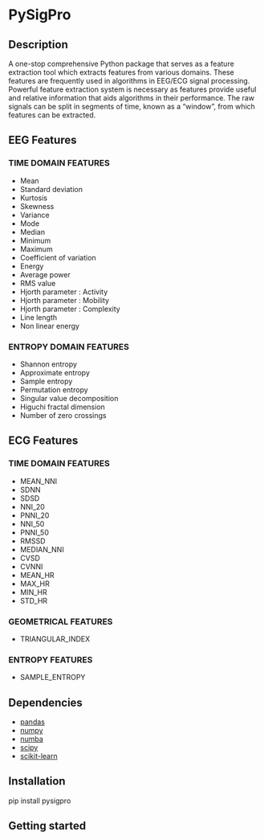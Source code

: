 # PySigPro

## Description

A one-stop comprehensive Python package that serves as a feature extraction tool which extracts features from various domains. These features are frequently used in algorithms in EEG/ECG signal processing. Powerful feature extraction system is necessary as features provide useful and relative information that aids algorithms in their performance. The raw signals can be split in segments of time, known as a “window”, from which features can be extracted.

## EEG Features

### TIME DOMAIN FEATURES
- Mean
- Standard deviation
- Kurtosis
- Skewness
- Variance
- Mode
- Median
- Minimum
- Maximum
- Coefficient of variation
- Energy
- Average power
- RMS value
- Hjorth parameter : Activity
- Hjorth parameter : Mobility
- Hjorth parameter : Complexity
- Line length
- Non linear energy

### ENTROPY DOMAIN FEATURES
- Shannon entropy
- Approximate entropy
- Sample entropy
- Permutation entropy
- Singular value decomposition
- Higuchi fractal dimension
- Number of zero crossings

## ECG Features

### TIME DOMAIN FEATURES
- MEAN_NNI 
- SDNN
- SDSD
- NNI_20
- PNNI_20
- NNI_50
- PNNI_50
- RMSSD
- MEDIAN_NNI
- CVSD
- CVNNI
- MEAN_HR
- MAX_HR
- MIN_HR
- STD_HR

### GEOMETRICAL FEATURES
- TRIANGULAR_INDEX

### ENTROPY FEATURES
- SAMPLE_ENTROPY

## Dependencies

- [pandas](https://pandas.pydata.org/)
- [numpy](https://numpy.org/)
- [numba](http://numba.pydata.org/)
- [scipy](https://www.scipy.org/)
- [scikit-learn](https://scikit-learn.org/)

## Installation

pip install pysigpro

## Getting started



